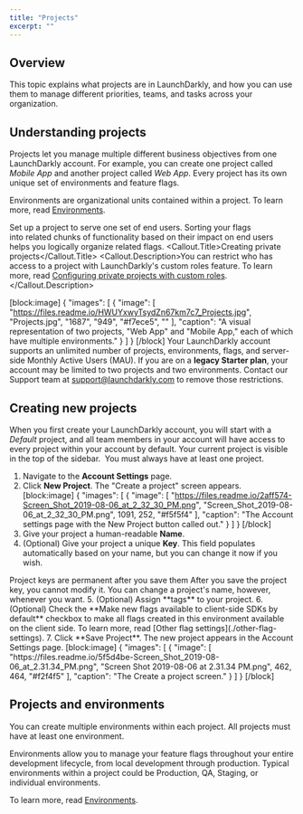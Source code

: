 ```yaml
---
title: "Projects"
excerpt: ""
---
```

## Overview
This topic explains what projects are in LaunchDarkly, and how you can use them to manage different priorities, teams, and tasks across your organization.
## Understanding projects
Projects let you manage multiple different business objectives from one LaunchDarkly account. For example, you can create one project called *Mobile App* and another project called *Web App*.  Every project has its own unique set of environments and feature flags. 

Environments are organizational units contained within a project. To learn more, read [Environments](./environments).

Set up a project to serve one set of end users. Sorting your flags into related chunks of functionality based on their impact on end users helps you logically organize related flags.
<Callout intent="info">
  <Callout.Title>Creating private projects</Callout.Title>
   <Callout.Description>You can restrict who has access to a project with LaunchDarkly's custom roles feature. 
To learn more, read [Configuring private projects with custom roles](./configuring-private-projects-with-custom-roles).</Callout.Description>
</Callout>

[block:image]
{
  "images": [
    {
      "image": [
        "https://files.readme.io/HWUYxwyTsydZn67km7c7_Projects.jpg",
        "Projects.jpg",
        "1687",
        "949",
        "#f7ece5",
        ""
      ],
      "caption": "A visual representation of two projects, \"Web App\" and \"Mobile App,\" each of which have multiple environments."
    }
  ]
}
[/block]
Your LaunchDarkly account supports an unlimited number of projects, environments, flags, and server-side Monthly Active Users (MAU). If you are on a **legacy Starter plan**, your account may be limited to two projects and two environments. Contact our Support team at support@launchdarkly.com to remove those restrictions.
## Creating new projects
When you first create your LaunchDarkly account, you will start with a *Default* project, and all team members in your account will have access to every project within your account by default. Your current project is visible in the top of the sidebar.  You must always have at least one project. 


1. Navigate to the **Account Settings** page.
2. Click **New Project**. The "Create a project" screen appears.
[block:image]
{
  "images": [
    {
      "image": [
        "https://files.readme.io/2aff574-Screen_Shot_2019-08-06_at_2_32_30_PM.png",
        "Screen_Shot_2019-08-06_at_2_32_30_PM.png",
        1091,
        252,
        "#f5f5f4"
      ],
      "caption": "The Account settings page with the New Project button called out."
    }
  ]
}
[/block]
3. Give your project a human-readable **Name**. 
4. (Optional) Give your project a unique **Key**. This field populates automatically based on your name, but you can change it now if you wish.
<Callout intent="alert">
  <Callout.Title>Project keys are permanent after you save them</Callout.Title>
   <Callout.Description>After you save the project key, you cannot modify it. You can change a project's name, however, whenever you want.</Callout.Description>
</Callout>
5. (Optional) Assign **tags** to your project.
6. (Optional) Check the **Make new flags available to client-side SDKs by default** checkbox to make all flags created in this environment available on the client side. To learn more, read [Other flag settings](./other-flag-settings). 
7. Click **Save Project**. The new project appears in the Account Settings page.
[block:image]
{
  "images": [
    {
      "image": [
        "https://files.readme.io/5f5d4be-Screen_Shot_2019-08-06_at_2.31.34_PM.png",
        "Screen Shot 2019-08-06 at 2.31.34 PM.png",
        462,
        464,
        "#f2f4f5"
      ],
      "caption": "The Create a project screen."
    }
  ]
}
[/block]

## Projects and environments
You can create multiple environments within each project. All projects must have at least one environment. 

Environments allow you to manage your feature flags throughout your entire development lifecycle, from local development through production. Typical environments within a project could be Production, QA, Staging, or individual environments.

To learn more, read [Environments](./environments).
